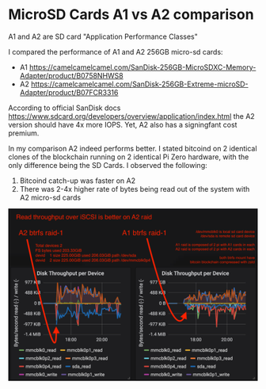 # MicroSD Cards A1 vs A2 comparison

A1 and A2 are SD card "Application Performance Classes"

I compared the performance of A1 and A2 256GB micro-sd cards:
 * A1 https://camelcamelcamel.com/SanDisk-256GB-MicroSDXC-Memory-Adapter/product/B0758NHWS8
 * A2 https://camelcamelcamel.com/SanDisk-256GB-Extreme-microSD-Adapter/product/B07FCR3316

According to official SanDisk docs https://www.sdcard.org/developers/overview/application/index.html the A2 version should have 4x more IOPS. Yet, A2 also has a signingfant cost premium.

In my comparison A2 indeed performs better. I stated bitcoind on 2 identical clones of the blockchain running on 2 identical Pi Zero hardware, with the only difference being the SD Cards. I observed the following:
 1. Bitcoind catch-up was faster on A2
 2. There was 2-4x higher rate of bytes being read out of the system with A2 micro-sd cards
 
 ![alt text](https://raw.githubusercontent.com/alevchuk/minibank/master/other-notes/a1-vs-a2.png "Raid-1 of 256GB microSD cards running bitcoind, A1 to A2 card class comparison")
